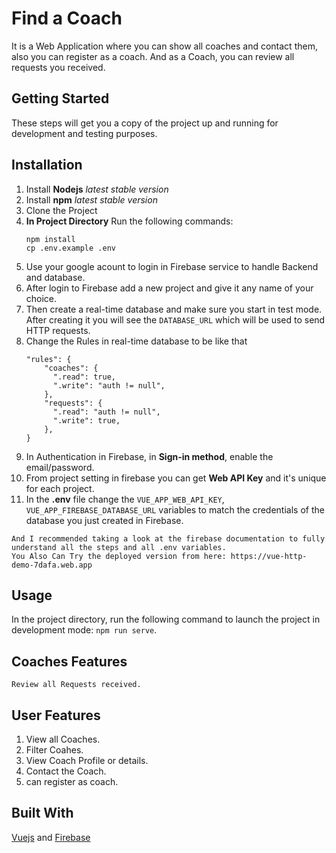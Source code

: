 # Find a Coach

It is a Web Application where you can show all coaches and contact them, also you can register as a coach. And as a Coach, you can review all requests you received.

## Getting Started

These steps will get you a copy of the project up and running for development and testing purposes.

## Installation

1.  Install  **Nodejs** _latest stable version_
2.  Install  **npm** _latest stable version_
3.  Clone the Project
4.  **In Project Directory** 
	Run the following commands:
	```
	npm install
	cp .env.example .env
	```
5.  Use your google acount to login in Firebase service to handle Backend and database.
6.  After login to Firebase add a new project and give it any name of your choice.
7.  Then create a real-time database and make sure you start in test mode. After creating it you will see the `DATABASE_URL` which will be used to send HTTP requests.
8.  Change the Rules in real-time database to be like that
	```
	"rules": {
	    "coaches": {
	      ".read": true,
	      ".write": "auth != null",
	    },
	    "requests": {
	      ".read": "auth != null",
	      ".write": true,
	    },
	}
	```
9.   In Authentication in Firebase, in **Sign-in method**, enable the email/password.
10.  From project setting in firebase you can get **Web API Key** and it's unique for each project.
11.  In the **.env** file change the  `VUE_APP_WEB_API_KEY`,  `VUE_APP_FIREBASE_DATABASE_URL`  variables to match the credentials of the database you just created in Firebase.

    And I recommended taking a look at the firebase documentation to fully understand all the steps and all .env variables.
    You Also Can Try the deployed version from here: https://vue-http-demo-7dafa.web.app
    
## Usage

   In the project directory, run the following command to launch the project in development mode:  `npm run serve`.

## Coaches Features

    Review all Requests received.

## User Features

1.  View all Coaches.
2.  Filter Coahes.
3.  View Coach Profile or details.
4.  Contact the Coach.
5.  can register as coach.

## Built With

[Vuejs](https://v3.vuejs.org/) and [Firebase](https://firebase.google.com/)

